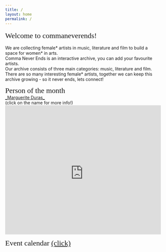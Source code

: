 ```yaml
---
title: /
layout: home
permalink: /
---
```


<html>

<style> 
  @import url('https://fonts.googleapis.com/css2?family=Roboto+Condensed&display=swap'); 
  @import url('https://fonts.googleapis.com/css2?family=Saira+Stencil+One&display=swap');

  @font-face {
    font-family: 'blox'; /*a name to be used later*/
    src: url("../_data/fonts/blox.ttf"); /*URL to font*/
}

h2 {color:#4C39CA; font-size: 24px;}
    
.divFirst {float: left; width:100%; height: min-content; margin-top: 5px; margin-bottom: 15px; overflow: hidden; background-color: #BC9FF;}
.divSecond {float: right; width: 100%; height: 480px; margin-bottom: 15px; overflow: hidden;background-color: #BC9FF;}
.divThird {float: right; width: 100%; heigt: min-content; margin-bottom: 15px; }
.div-title-first{
    font-family: 'Saira Stencil One', cursive;
    font-size: 24px;
    margin: 0px;
}
.div-title-second{
    font-family: 'Saira Stencil One', cursive;
    font-size: 24px;
    margin: 0px;
    overflow: auto;
}
.div-title-third{
    font-family: 'Saira Stencil One', cursive;
    font-color: green;
    font-size: 24px;
    margin: 0px;
}
.main-body-contents{
    overflow: hidden;
    }
    
</style>

<body>
<div class="main-body-contents">
<div class="divFirst">  
  
<div class ="div-title-first"> Welcome to commaneverends! </div>
<br/>
We are collecting female* artists in music, literature and film to build a space for women* in arts. <br/>
Comma Never Ends is an interactive archive, you can add your favourite artists. <br/>
Our archive consists of three main categories: music, literature and film. <br/>
There are so many interesting female* artists, together we can keep this archive growing - so it never ends, lets connect! <br/>
</div>

<div class="divSecond">  
  
<div class ="div-title-second"> Person of the month</div>
<a href="https://en.wikipedia.org/wiki/Marguerite_Duras?printable=yes" target="iframe_person">_Marguerite Duras_</a> <br/>
(click on the name for more info!)
<iframe name="iframe_person" left="1px;" right="0px;" width="100%" height="440px;" frameborder="0" allowfullscreen src="https://lh3.googleusercontent.com/pw/ACtC-3fqQeH_Szupw-xfguVev5NKEYI9V3w_3elKJAYc1MxbhqT-uGzN36bDrxGufYiRbBaS-SEK3knIgXVViSmJ6zZQ5IOyCFELlAkb7Ye-XKdeQS9fhWZLBtXoGZEPFmFOWq3c_vzWsYGMOunfFAyD4Gw=w308-h434-no">
</iframe>

</div>

<div class="divThird">
  
<div class ="div-title-third"> Event calendar <a href="/event/" target="_blank"> (click) </a> </div>
  
</div>
</div>

</body>

</html>
